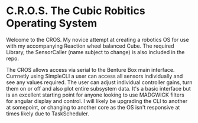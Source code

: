 # C.R.O.S. The Cubic Robitics Operating System

Welcome to the CROS. My novice attempt at creating a robotics OS for use with my accompanying Reaction wheel balanced Cube. The required Library, the SensorCaller (name subject to change) is also included in the repo.

The CROS allows access via serial to the Benture Box main interface. Currnetly using SimpleCLI a user can access all sensors individually and see any values required. The user can adjust individual controller gains, turn them on or off and also plot entire subsystem data. It's a basic interface but is an excellent starting point for anyone looking to use MADGWICK filters for angular display and control. I will likely be upgrading the CLI to another at somepoint, or changing to another core as the OS isn't responsive at times likely due to TaskScheduler. 
